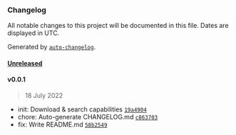 ### Changelog

All notable changes to this project will be documented in this file. Dates are displayed in UTC.

Generated by [`auto-changelog`](https://github.com/CookPete/auto-changelog).

#### [Unreleased](https://github.com/mihnea-s/devdocs-adapter/compare/v0.0.1...HEAD)

#### v0.0.1

> 18 July 2022

- init: Download & search capabilities [`19a4904`](https://github.com/mihnea-s/devdocs-adapter/commit/19a4904e8507332fd53e916ea5af85b3f6c88d4a)
- chore: Auto-generate CHANGELOG.md [`c863703`](https://github.com/mihnea-s/devdocs-adapter/commit/c863703e555b8033db718c7e32b5f6f97f311eb5)
- fix: Write README.md [`58b2549`](https://github.com/mihnea-s/devdocs-adapter/commit/58b2549c55e517f115d8bfb7aa1d84f07620a20c)
